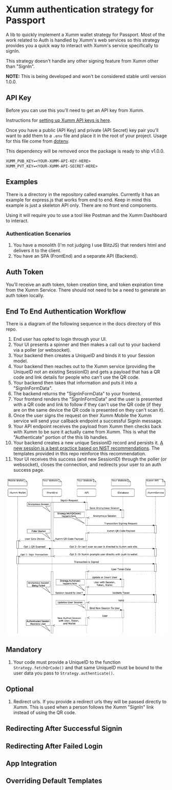 # Xumm authentication strategy for Passport

A lib to quickly implement a Xumm wallet strategy for Passport. Most of the work related to Auth is handled by Xumm's web services so this strategy provides you a quick way to interact with Xumm's service specifically to signIn.

This strategy doesn't handle any other signing feature from Xumm other than "SignIn".

**NOTE:** This is being developed and won't be considered stable until version 1.0.0.

## API Key

Before you can use this you'll need to get an API key from Xumm.

Instructions for [setting up Xumm API keys is here](https://dev.to/wietse/xumm-sdk-1-get-your-xumm-api-credentials-5c3i).

Once you have a public (API Key) and private (API Secret) key pair you'll want to add them to a `.env` file and place it in the root of your project. Usage for this file come from [dotenv](https://www.npmjs.com/package/dotenv).

This dependency will be removed once the package is ready to ship v1.0.0.

```
XUMM_PUB_KEY=<YOUR-XUMM-API-KEY-HERE>
XUMM_PVT_KEY=<YOUR-XUMM-API-SECRET-HERE>
```

## Examples

There is a directory in the repository called examples. Currently it has an example for express.js that works from end to end. Keep in mind this example is just a skeleton API only. There are no front end components.

Using it will require you to use a tool like Postman and the Xumm Dashboard to interact.

### Authentication Scenarios

1. You have a monolith (I'm not judging I use BlitzJS) that renders html and delivers it to the client.
1. You have an SPA (FrontEnd) and a separate API (Backend).

## Auth Token

You'll receive an auth token, token creation time, and token expiration time from the Xumm Service. There should not need to be a need to generate an auth token locally.

## End To End Authentication Workflow

There is a diagram of the following sequence in the docs directory of this repo.

1. End user has opted to login through your UI.
1. Your UI presents a spinner and then makes a call out to your backend via a poller (or websocket).
1. Your backend then creates a UniqueID and binds it to your Session model.
1. Your backend then reaches out to the Xumm service (providing the UniqueID not an existing SessionID) and gets a payload that has a QR code and link details for people who can't use the QR code.
1. Your backend then takes that information and puts it into a "SignInFormData".
1. The backend returns the "SignInFormData" to your frontend.
1. Your frontend renders the "SignInFormData" and the user is presented with a QR code and link to follow if they can't use the QR code (if they are on the same device the QR code is presented on they can't scan it).
1. Once the user signs the request on their Xumm Mobile the Xumm service will send your callback endpoint a successful SignIn message.
1. Your API endpoint receives the payload from Xumm then checks back with Xumm to be sure it actually came from Xumm. This is what the "Authenticate" portion of the this lib handles.
1. Your backend creates a new unique SessionID record and persists it. [A new session is a best practice based on NIST recommendations](https://nvlpubs.nist.gov/nistpubs/SpecialPublications/NIST.SP.800-63b.pdf). The templates provided in this repo reinforce this recommendation.
1. Your UI receives this success (and new SessionID) through the poller (or websocket), closes the connection, and redirects your user to an auth success page.

![E2E process](/docs/images/E2E-Sequence.drawio.png)

## Mandatory

1. Your code must provide a UniqueID to the function `Strategy.fetchQrCode()` and that same UniqueID must be bound to the user data you pass to `Strategy.authenticate()`.

## Optional

1. Redirect urls. If you provide a redirect urls they will be passed directly to Xumm. This is used when a person follows the Xumm "SignIn" link instead of using the QR code.

## Redirecting After Successful Signin

## Redirecting After Failed Login

## App Integration

## Overriding Default Templates
